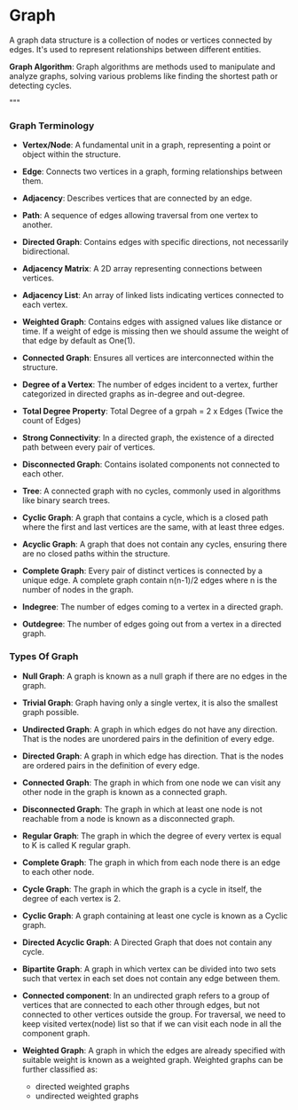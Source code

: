 # Graph

A graph data structure is a collection of nodes or vertices connected by edges. It's used to represent relationships between different entities. 

**Graph Algorithm**: Graph algorithms are methods used to manipulate and analyze graphs, solving various problems like finding the shortest path or detecting cycles.

"""

### Graph Terminology

- **Vertex/Node**: A fundamental unit in a graph, representing a point or object within the structure.

- **Edge**: Connects two vertices in a graph, forming relationships between them.

- **Adjacency**: Describes vertices that are connected by an edge.

- **Path**: A sequence of edges allowing traversal from one vertex to another.

- **Directed Graph**: Contains edges with specific directions, not necessarily bidirectional.

- **Adjacency Matrix**: A 2D array representing connections between vertices.

- **Adjacency List**: An array of linked lists indicating vertices connected to each vertex.

- **Weighted Graph**: Contains edges with assigned values like distance or time. If a weight of edge is missing then we should assume the weight of that edge by default as One(1).

- **Connected Graph**: Ensures all vertices are interconnected within the structure.

- **Degree of a Vertex**: The number of edges incident to a vertex, further categorized in directed graphs as in-degree and out-degree.

- **Total Degree Property**: Total Degree of a grpah = 2 x Edges (Twice the count of Edges)

- **Strong Connectivity**: In a directed graph, the existence of a directed path between every pair of vertices.

- **Disconnected Graph**: Contains isolated components not connected to each other.

- **Tree**: A connected graph with no cycles, commonly used in algorithms like binary search trees.

- **Cyclic Graph**: A graph that contains a cycle, which is a closed path where the first and last vertices are the same, with at least three edges.

- **Acyclic Graph**: A graph that does not contain any cycles, ensuring there are no closed paths within the structure.

- **Complete Graph**: Every pair of distinct vertices is connected by a unique edge. A complete graph contain n(n-1)/2 edges where n is the number of nodes in the graph.

- **Indegree**: The number of edges coming to a vertex in a directed graph.

- **Outdegree**: The number of edges going out from a vertex in a directed graph.


### Types Of Graph


- **Null Graph**: A graph is known as a null graph if there are no edges in the graph.

- **Trivial Graph**: Graph having only a single vertex, it is also the smallest graph possible.

- **Undirected Graph**: A graph in which edges do not have any direction. That is the nodes are unordered pairs in the definition of every edge. 

- **Directed Graph**: A graph in which edge has direction. That is the nodes are ordered pairs in the definition of every edge.

- **Connected Graph**: The graph in which from one node we can visit any other node in the graph is known as a connected graph. 

- **Disconnected Graph**: The graph in which at least one node is not reachable from a node is known as a disconnected graph.

- **Regular Graph**: The graph in which the degree of every vertex is equal to K is called K regular graph.

- **Complete Graph**: The graph in which from each node there is an edge to each other node.

- **Cycle Graph**: The graph in which the graph is a cycle in itself, the degree of each vertex is 2. 

- **Cyclic Graph**: A graph containing at least one cycle is known as a Cyclic graph.

- **Directed Acyclic Graph**: A Directed Graph that does not contain any cycle. 

- **Bipartite Graph**: A graph in which vertex can be divided into two sets such that vertex in each set does not contain any edge between them.

- **Connected component**: In an undirected graph refers to a group of vertices that are connected to each other through edges, but not connected to other vertices outside the group. For traversal, we need to keep visited vertex(node) list so that if we can visit each node in all the component graph.

- **Weighted Graph**: A graph in which the edges are already specified with suitable weight is known as a weighted graph. Weighted graphs can be further classified as:
    - directed weighted graphs
    - undirected weighted graphs